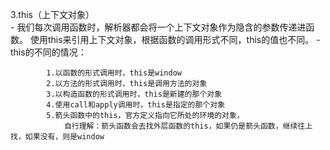 3.this（上下文对象）	
	- 我们每次调用函数时，解析器都会将一个上下文对象作为隐含的参数传递进函数。
		使用this来引用上下文对象，根据函数的调用形式不同，this的值也不同。
	- this的不同的情况：


			1.以函数的形式调用时，this是window
			2.以方法的形式调用时，this是调用方法的对象
			3.以构造函数的形式调用时，this是新建的那个对象
			4.使用call和apply调用时，this是指定的那个对象
			5.箭头函数中的this，官方定义指向它所处的环境的对象，
			    自行理解：箭头函数会去找外层函数的this，如果仍是箭头函数，继续往上找，如果没有，则是window